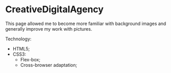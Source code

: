 # CreativeDigitalAgency
This page allowed me to become more familiar with background images and generally improve my work with pictures.

Technology:
- HTML5;
- CSS3:
    - Flex-box;
    - Cross-browser adaptation;
